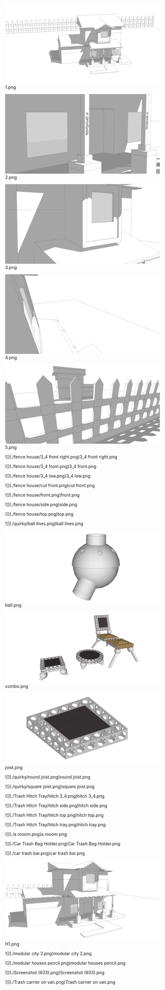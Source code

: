 
![](./comic/1.png)1.png

![](./comic/2.png)2.png

![](./comic/3.png)3.png

![](./comic/4.png)4.png

![](./comic/5.png)5.png

![](./fence house/3_4 front right.png)3_4 front right.png

![](./fence house/3_4 front.png)3_4 front.png

![](./fence house/3_4 low.png)3_4 low.png

![](./fence house/cut front.png)cut front.png

![](./fence house/front.png)front.png

![](./fence house/side.png)side.png

![](./fence house/top.png)top.png

![](./quirky/ball lines.png)ball lines.png

![](./quirky/ball.png)ball.png

![](./quirky/combo.png)combo.png

![](./quirky/joist.png)joist.png

![](./quirky/round joist.png)round joist.png

![](./quirky/square joist.png)square joist.png

![](./Trash Hitch Tray/hitch 3_4.png)hitch 3_4.png

![](./Trash Hitch Tray/hitch side.png)hitch side.png

![](./Trash Hitch Tray/hitch top.png)hitch top.png

![](./Trash Hitch Tray/hitch tray.png)hitch tray.png

![](./a rooom.png)a rooom.png

![](./Car Trash Bag Holder.png)Car Trash Bag Holder.png

![](./car trash bar.png)car trash bar.png

![](./H1.png)H1.png

![](./modular city 2.png)modular city 2.png

![](./modular houses pencil.png)modular houses pencil.png

![](./Screenshot (933).png)Screenshot (933).png

![](./Trash carrier on van.png)Trash carrier on van.png
